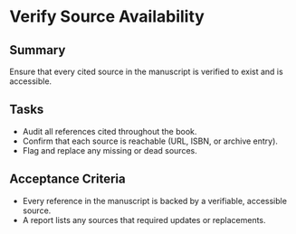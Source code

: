 # Verify Source Availability

## Summary
Ensure that every cited source in the manuscript is verified to exist and is accessible.

## Tasks
- Audit all references cited throughout the book.
- Confirm that each source is reachable (URL, ISBN, or archive entry).
- Flag and replace any missing or dead sources.

## Acceptance Criteria
- Every reference in the manuscript is backed by a verifiable, accessible source.
- A report lists any sources that required updates or replacements.
